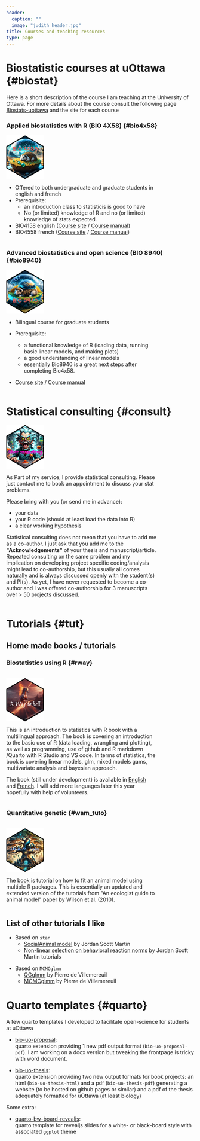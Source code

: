 ```yaml
---
header:
  caption: ""
  image: "judith_header.jpg"
title: Courses and teaching resources
type: page
---
```


# Biostatistic courses at uOttawa {#biostat}

Here is a short description of the course I am teaching at the University of Ottawa. For more details about the course consult the following page [Biostats-uottawa](https://biostats-uottawa.github.io) and the site for each course

### Applied biostatistics with R (BIO 4X58) {#bio4x58}



<div class="row">
  <div class="column" style = "width: 20%;">
<a href="https://biostats-uottawa.github.io/"><img src="bio4x58_logo_hex.png" align="right" alt="" width="150" /></a>
  </div>
  <div class="column"  style = "width: 80%;">

* Offered to both undergraduate and graduate students in english and french
* Prerequisite:
  * an introduction class to statisticis is good to have
  * No (or limited) knowledge of R and no (or limited) knowledge of stats expected.
* BIO4158 english ([Course site](https://biostats-uottawa.github.io/bio4158_course/) / [Course manual](https://biostats-uottawa.github.io/bio4158_manual/))
* BIO4558 french ([Course site](https://biostats-uottawa.github.io/bio4558_cours/) / [Course manual](https://biostats-uottawa.github.io/bio4558_manuel/))

</div>
</div>

### Advanced biostatistics and open science (BIO 8940) {#bio8940}

<div class="row">
  <div class="column" style = "width: 20%;">
 <a href="https://biostats-uottawa.github.io/bio8940_course/"><img src="bio8940_logo_hex.png" align="right" alt="" width="150" /></a>
  </div>
  <div class="column"  style = "width: 80%;">

* Bilingual course for graduate students
* Prerequisite:
  * a functional knowledge of R (loading data, running basic linear models, and making plots)
  * a good understanding of linear models
  * essentially Bio8940 is a great next steps after completing Bio4x58.
* [Course site](https://biostats-uottawa.github.io/bio8940_course/) / [Course manual](https://biostats-uottawa.github.io/bio8940_manual/)

  </div>
</div>




# Statistical consulting {#consult}

<div class="row">
  <div class="column" style = "width: 20%;">
<a href="https://juliengamartin.github.io/contact/"><img src="consult_logo_hex.png" align="right" alt="" width="150" /></a> 

  </div>
  <div class="column"  style = "width: 80%;">

As Part of my service, I provide statistical consulting.
Please just contact me to book an appointment to discuss your stat problems.

Please bring with you (or send me in advance):

* your data
* your R code (should at least load the data into R)
* a clear working hypothesis

Statistical consulting does not mean that you have to add me as a co-author. I just ask that you add me to the **"Acknowledgements"** of your thesis and manuscript/article. Repeated consulting on the same problem and my implication on developing project specific coding/analysis might lead to co-authorship, but this usually all comes naturally and is always discussed openly with the student(s) and PI(s). As yet, I have never requested to become a co-author and I was offered co-authorship for 3 manuscripts over > 50 projects discussed.
  </div>
</div>


# Tutorials {#tut}

## Home made books / tutorials



### Biostatistics using R {#rway}

<div class="row">
  <div class="column" style = "width: 20%;">
  
  <a href="https://biostats-uottawa.github.io/R/"><img src="Rway_logo_hex_en.png" align="right" alt="" width="150"/></a>

  </div>
  <div class="column" style = "width: 80%;">

This is an introduction to statistics with R book with a multilingual approach. The book is covering an introduction to the basic use of R (data loading, wrangling and plotting), as well as programming, use of github and R markdown /Quarto with R Studio and VS code. In terms of statistics, the book is covering linear models, glm, mixed models gams, multivariate analysis and bayesian approach.

The book (still under development) is available in [English](https://biostats-uottawa.github.io/R/en) and [French](https://biostats-uottawa.github.io/R/fr). I will add more languages later this year hopefully with help of volunteers.


</div>

</div>

### Quantitative genetic {#wam_tuto}

<div class="row">
  <div class="column" style = "width: 20%;">
  
  <a href="https://juliengamartin.github.io/wam_tuto/"><img src="wam_logo_hex.png" align="right" alt="" width="150" /></a>

  </div>
  <div class="column"  style = "width: 80%;">

The [book](https://juliengamartin.github.io/wam_tuto/) is tutorial on how to fit an animal model using multiple R packages. This is essentially an updated and extended version of the tutorials from "An ecologist guide to animal model" paper by Wilson et al. (2010).

</div>
</div>

## List of other tutorials I like

- Based on `stan`
  - [SocialAnimal model](https://jordan-scott-martin.github.io/Social-Animal-Models/) by Jordan Scott Martin
  - [Non-linear selection on behavioral reaction norms](https://github.com/Jordan-Scott-Martin/Selection-on-RNs) by Jordan Scott Martin tutorials

* Based on `MCMCglmm`
  - [QGglmm](https://cran.r-project.org/web/packages/QGglmm/vignettes/QGglmmHowTo.pdf) by Pierre de Villemereuil
  - [MCMCglmm](https://devillemereuil.legtux.org/wp-content/uploads/2021/09/tuto_en.pdf) by Pierre de Villemereuil


# Quarto templates {#quarto}

A few quarto templates I developed to facilitate open-science for students at uOttawa

* [bio-uo-proposal](https://github.com/JulienGAMartin/quarto-bio-uo-proposal):  
  quarto extension providing 1 new pdf output format (`bio-uo-proposal-pdf`). I am working on a docx version but tweaking the frontpage is tricky with word document.

* [bio-uo-thesis](https://github.com/JulienGAMartin/quarto-bio-uo-thesis):  
  quarto extension  providing two new output formats for book projects: an html (`bio-uo-thesis-html`) and a pdf (`bio-uo-thesis-pdf`) generating a website (to be hosted on github pages or similar) and a pdf of the thesis adequately formatted for uOttawa (at least biology)

Some extra:

* [quarto-bw-board-revealjs](https://github.com/JulienGAMartin/quarto-bw-board-revealjs):  
  quarto template for revealjs slides for a white- or black-board style with associated `ggplot` theme
